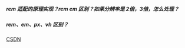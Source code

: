 ##### rem 适配的原理实现？rem em 区别？如果分辨率是 2倍，3倍，怎么处理？


##### rem、em、px、vh 区别？
[CSDN](https://blog.csdn.net/hb13141029/article/details/122730707)